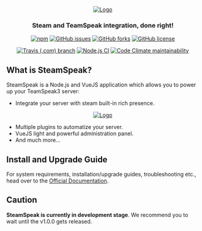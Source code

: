 <div align="center">

[![Logo](https://i.imgur.com/60jQUwY.gif)](https://dalexhd.github.io/SteamSpeak/)

### Steam and TeamSpeak integration, done right!

[![npm](https://img.shields.io/npm/v/steamspeak?logo=npm&color=blue)](https://www.npmjs.com/package/steamspeak)
[![GitHub issues](https://img.shields.io/github/issues/dalexhd/SteamSpeak?label=Issues&color=blue)](https://github.com/dalexhd/SteamSpeak/issues)
[![GitHub forks](https://img.shields.io/github/forks/dalexhd/SteamSpeak?label=Forks&color=blue)](https://github.com/dalexhd/SteamSpeak/network)
[![GitHub license](https://img.shields.io/github/license/dalexhd/SteamSpeak?label=License&color=blue)](https://github.com/dalexhd/SteamSpeak/blob/master/LICENSE)

[![Travis (.com) branch](https://img.shields.io/travis/com/dalexhd/SteamSpeak/master?label=Tavis&logo=travis)](https://travis-ci.com/dalexhd/SteamSpeak)
[![Node.js CI](https://github.com/dalexhd/SteamSpeak/workflows/Node.js%20CI/badge.svg)](https://github.com/dalexhd/SteamSpeak/actions?query=workflow:%22Node.js+CI%22)
[![Code Climate maintainability](https://img.shields.io/codeclimate/maintainability-percentage/dalexhd/SteamSpeak?color=blue&label=Maintainability&logo=code%20climate)](https://codeclimate.com/github/dalexhd/SteamSpeak)

</div>

## What is SteamSpeak?

SteamSpeak is a Node.js and VueJS application which allows you to power up your TeamSpeak3 server:

- Integrate your server with steam built-in rich presence.

<div align="center">

[![Logo](https://raw.githubusercontent.com/dalexhd/resources/master/demo.gif)](https://dalexhd.github.io/SteamSpeak/)

</div>

- Multiple plugins to automatize your server.
- VueJS light and powerful administration panel.
- And much more...

## Install and Upgrade Guide

For system requirements, installation/upgrade guides, troubleshooting etc., head over to the [Official Documentation](https://dalexhd.github.io/SteamSpeak/).

## Caution
**SteamSpeak is currently in development stage**. We recommend you to wait until the v1.0.0 gets released.
